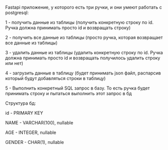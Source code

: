 Fastapi приложение, у которого есть три ручки, 
и они умеют работать с postgresql: 

1 - получить данные из таблицы (получить конкретную строку по id. 
Ручка должна принимать просто id и возвращать строку)

2 - получить все данные из таблицы (просто ручка, которая возвращает
все данные из таблицы)

3 - удалить данные из таблицы (удалить конкретную строку по id. 
Ручка должна принимать просто id и возвращать получилось 
удалить строку или нет)

4 - загрузить данные в таблицу (будет принимать json файл, распарсив
который будут добавляться строки в таблицу)

5 - Выполнить конкретный SQL запрос в базу. То есть ручка будет
принимать строку и пытаться выполнить этот запрос в бд

Структура бд:

id - PRIMARY KEY

NAME - VARCHAR(100), nullable

AGE - INTEGER, nullable

GENDER - CHAR(1), nullable
